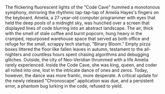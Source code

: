 The flickering fluorescent lights of the "Code Cave" hummed a monotonous symphony, mirroring the rhythmic tap-tap-tap of Amelia Hayes's fingers on the keyboard.  Amelia, a 27-year-old computer programmer with eyes that held the deep pools of a midnight sky, was hunched over a screen that displayed lines of code blurring into an abstract landscape.  The air, thick with the smell of stale coffee and burnt popcorn, hung heavy in the cramped, repurposed warehouse space that served as both office and refuge for the small, scrappy tech startup, "Binary Bloom."  Empty pizza boxes littered the floor like fallen leaves in autumn, testament to the all-nighters and countless hours spent chasing algorithms and debugging glitches.  Outside, the city of Neo-Veridian thrummed with a life Amelia rarely experienced.  Inside the Code Cave, she was king, queen, and coder all rolled into one, lost in the intricate dance of ones and zeros.  Today, however, the dance was more frantic, more desperate.  A critical update for the newly released "Chronoscape" application was due, and a persistent error, a phantom bug lurking in the code, refused to yield.
